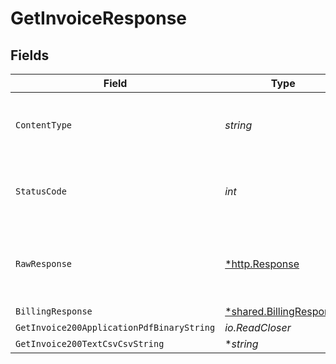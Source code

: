 # GetInvoiceResponse


## Fields

| Field                                                             | Type                                                              | Required                                                          | Description                                                       |
| ----------------------------------------------------------------- | ----------------------------------------------------------------- | ----------------------------------------------------------------- | ----------------------------------------------------------------- |
| `ContentType`                                                     | *string*                                                          | :heavy_check_mark:                                                | HTTP response content type for this operation                     |
| `StatusCode`                                                      | *int*                                                             | :heavy_check_mark:                                                | HTTP response status code for this operation                      |
| `RawResponse`                                                     | [*http.Response](https://pkg.go.dev/net/http#Response)            | :heavy_minus_sign:                                                | Raw HTTP response; suitable for custom response parsing           |
| `BillingResponse`                                                 | [*shared.BillingResponse](../../models/shared/billingresponse.md) | :heavy_minus_sign:                                                | OK                                                                |
| `GetInvoice200ApplicationPdfBinaryString`                         | *io.ReadCloser*                                                   | :heavy_minus_sign:                                                | OK                                                                |
| `GetInvoice200TextCsvCsvString`                                   | **string*                                                         | :heavy_minus_sign:                                                | OK                                                                |